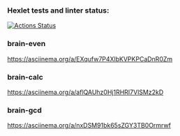 ### Hexlet tests and linter status:
[![Actions Status](https://github.com/KolganovTimur/python-project-lvl1/workflows/hexlet-check/badge.svg)](https://github.com/KolganovTimur/python-project-lvl1/actions)
### brain-even
https://asciinema.org/a/EXqufw7P4XlbKVPKPCaDnR0Zm

### brain-calc
https://asciinema.org/a/aflQAUhz0Hj1RHRI7VlSMz2kD

### brain-gcd
https://asciinema.org/a/nxDSM91bk65sZGY3TB0Ormrwf
